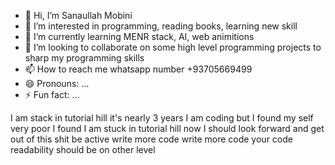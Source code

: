 - 👋 Hi, I’m Sanaullah Mobini
- 👀 I’m interested in programming, reading books, learning new skill
- 🌱 I’m currently learning MENR stack, AI, web animitions
- 💞️ I’m looking to collaborate on some high level programming projects to sharp my programming skills
- 📫 How to reach me whatsapp number +93705669499
- 😄 Pronouns: ...
- ⚡ Fun fact: ...

I am stack in tutorial hill it's nearly 3 years I am coding but I found my self very poor I found I am stuck in tutorial hill now I should look forward and get out of this shit
be active 
write more code
write more code 
your code readability should be on other level 

<!---
sanajani/sanajani is a ✨ special ✨ repository because its `README.md` (this file) appears on your GitHub profile.
You can click the Preview link to take a look at your changes.
--->
